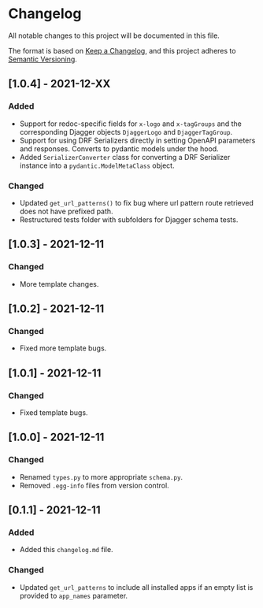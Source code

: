 # Changelog
All notable changes to this project will be documented in this file.

The format is based on [Keep a Changelog](https://keepachangelog.com/en/1.0.0/),
and this project adheres to [Semantic Versioning](https://semver.org/spec/v2.0.0.html).


## [1.0.4] - 2021-12-XX
### Added
- Support for redoc-specific fields for `x-logo` and `x-tagGroups` and the corresponding Djagger objects `DjaggerLogo` and `DjaggerTagGroup`.
- Support for using DRF Serializers directly in setting OpenAPI parameters and responses. Converts to pydantic models under the hood.
- Added `SerializerConverter` class for converting a DRF Serializer instance into a `pydantic.ModelMetaClass` object.

### Changed
- Updated `get_url_patterns()` to fix bug where url pattern route retrieved does not have prefixed path.
- Restructured tests folder with subfolders for Djagger schema tests.

## [1.0.3] - 2021-12-11

### Changed
- More template changes.

## [1.0.2] - 2021-12-11

### Changed
- Fixed more template bugs.

## [1.0.1] - 2021-12-11

### Changed
- Fixed template bugs.

## [1.0.0] - 2021-12-11

### Changed
- Renamed `types.py` to more appropriate `schema.py`.
- Removed `.egg-info` files from version control.

## [0.1.1] - 2021-12-11

### Added
- Added this `changelog.md` file.

### Changed
- Updated `get_url_patterns` to include all installed apps if an empty list is provided to `app_names` parameter.
